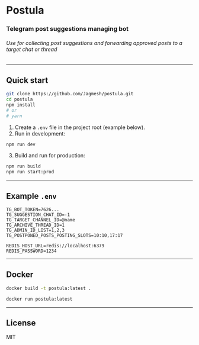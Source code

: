 # Postula

### Telegram post suggestions managing bot
###### _Use for collecting post suggestions and forwarding approved posts to a target chat or thread_

---
## Quick start

```bash
git clone https://github.com/Jagmesh/postula.git
cd postula
npm install
# or
# yarn
```

1. Create a `.env` file in the project root (example below).
2. Run in development:

```bash
npm run dev
```

3. Build and run for production:

```bash
npm run build
npm run start:prod
```

---
## Example `.env`

```
TG_BOT_TOKEN=7626...
TG_SUGGESTION_CHAT_ID=-1
TG_TARGET_CHANNEL_ID=@name
TG_ARCHIVE_THREAD_ID=1
TG_ADMIN_ID_LIST=1,2,3
TG_POSTPONED_POSTS_POSTING_SLOTS=10:10,17:17

REDIS_HOST_URL=redis://localhost:6379
REDIS_PASSWORD=1234
```

---
## Docker

```bash
docker build -t postula:latest .

docker run postula:latest
```

---
## License

MIT
